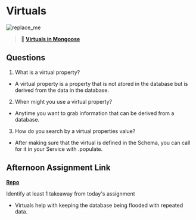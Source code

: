 # Virtuals

![replace_me](https://codeworks.blob.core.windows.net/public/assets/img/illustrations/placeholder.svg)

> **📖 [Virtuals in Mongoose](https://codeworksacademy.com/fs-student-guide/resources/wk5/04-Virtuals)**

## Questions

1. What is a virtual property?
- A virtual property is a property that is not atored in the database but is derived from the data in the database.

2. When might you use a virtual property? 
- Anytime you want to grab information that can be derived from a database.

3. How do you search by a virtual properties value?
- After making sure that the virtual is defined in the Schema, you can call for it in your Service with .populate.

## Afternoon Assignment Link

**[Repo](https://github.com/ThomF/HACKATHON)**

Identify at least 1 takeaway from today's assignment
- Virtuals help with keeping the database being flooded with repeated data.
